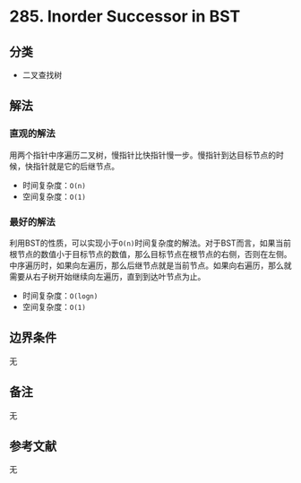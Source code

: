 # 285. Inorder Successor in BST

## 分类
* 二叉查找树

## 解法
### 直观的解法
用两个指针中序遍历二叉树，慢指针比快指针慢一步。慢指针到达目标节点的时候，快指针就是它的后继节点。

* 时间复杂度：`O(n)`
* 空间复杂度：`O(1)`

### 最好的解法
利用BST的性质，可以实现小于`O(n)`时间复杂度的解法。对于BST而言，如果当前根节点的数值小于目标节点的数值，那么目标节点在根节点的右侧，否则在左侧。中序遍历时，如果向左遍历，那么后继节点就是当前节点。如果向右遍历，那么就需要从右子树开始继续向左遍历，直到到达叶节点为止。

* 时间复杂度：`O(logn)`
* 空间复杂度：`O(1)`

## 边界条件
无

## 备注
无

## 参考文献
无